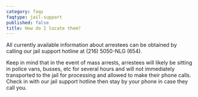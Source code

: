 ```yaml
---
category: faqs
faqtype: jail-support
published: false
title: How do I locate them?
---
```

All currently available information about arrestees can be obtained by calling our jail support hotline at (216) 5050-NLG (654).

Keep in mind that in the event of mass arrests, arrestees will likely be sitting in police vans, busses, etc for several hours and will not immediately transported to the jail for processing and allowed to make their phone calls. Check in with our jail support hotline then stay by your phone in case they call you.